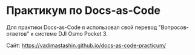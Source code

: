 # Практикум по Docs-as-Code

Для практики Docs-as-Code я использовал свой перевод "Вопросов-ответов" к системе DJI Osmo Pocket 3. 

Сайт: https://vadimastashin.github.io/docs-as-code-practicum/

